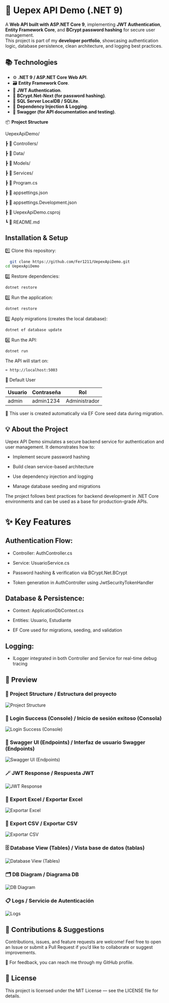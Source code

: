 
# 🔐 Uepex API Demo (.NET 9)

A **Web API built with ASP.NET Core 9**, implementing **JWT Authentication**, **Entity Framework Core**, and **BCrypt password hashing** for secure user management.  
This project is part of my **developer portfolio**, showcasing authentication logic, database persistence, clean architecture, and logging best practices. 

## 📚 Technologies

- ⚙️ **.NET 9 / ASP.NET Core Web API**.
- 🗃️ **Entity Framework Core**.  
- 🔐 **JWT Authentication**. 
- 🔑 **BCrypt.Net-Next (for password hashing)**.  
- 🧾 **SQL Server LocalDB / SQLite**.  
- 🧠 **Dependency Injection & Logging**.  
- 🧰 **Swagger (for API documentation and testing)**.

📦 **Project Structure**

UepexApiDemo/

┣ 📁 Controllers/

┣ 📁 Data/

┣ 📁 Models/

┣ 📁 Services/

┣ 📜 Program.cs

┣ 📜 appsettings.json

┣ 📜 appsettings.Development.json

┣ 📜 UepexApiDemo.csproj

┗ 📜 README.md


## Installation & Setup

1️⃣ Clone this repository:

```bash
  git clone https://github.com/Fer1211/UepexApiDemo.git
cd UepexApiDemo
```

2️⃣ Restore dependencies:
```bash
dotnet restore
```

3️⃣ Run the application:
```bash
dotnet restore
```

3️⃣ Apply migrations (creates the local database):
```bash
dotnet ef database update
```

4️⃣ Run the API:
```bash
dotnet run
```

The API will start on:
```bash
➡️ http://localhost:5003
```

👤 Default User

| Usuario | Contraseña | Rol           |
| ------- | ---------- | ------------- |
| admin   | admin1234  | Administrador |


🧩 This user is created automatically via EF Core seed data during migration.

## 💡 About the Project

Uepex API Demo simulates a secure backend service for authentication and user management.
It demonstrates how to:

- Implement secure password hashing
  
- Build clean service-based architecture
  
- Use dependency injection and logging
  
- Manage database seeding and migrations

The project follows best practices for backend development in .NET Core environments and can be used as a base for production-grade APIs.



# ✨ Key Features

## Authentication Flow:

- Controller: AuthController.cs

- Service: UsuarioService.cs

- Password hashing & verification via BCrypt.Net.BCrypt

- Token generation in AuthController using JwtSecurityTokenHandler

## Database & Persistence:

- Context: ApplicationDbContext.cs

- Entities: Usuario, Estudiante

- EF Core used for migrations, seeding, and validation

## Logging:

- ILogger integrated in both Controller and Service for real-time debug tracing


## 📸 Preview

### 🧠 Project Structure / Estructura del proyecto
![Project Structure](docs/project_structure.png)

### 🔐 Login Success (Console) / Inicio de sesión exitoso (Consola)
![Login Success (Console)](docs/login_success_console.png)

### 🧾 Swagger UI (Endpoints) / Interfaz de usuario Swagger (Endpoints)
![Swagger UI (Endpoints)](docs/swagger_ui.png)

### 🪄 JWT Response / Respuesta JWT
![JWT Response](docs/jwt_response.png)

### 📗 Export Excel / Exportar Excel
![Exportar Excel](docs/ExcelExport.png)

### 📄 Export CSV / Exportar CSV
![Exportar CSV](docs/CSVExport.png)

### 🗄️ Database View (Tables) / Vista base de datos (tablas)
![Database View (Tables)](docs/database_tables.png)

### 🗂️ DB Diagram / Diagrama DB
![DB Diagram](docs/database_tables.png)

### 📋 Logs / Servicio de Autenticación
![Logs](docs/log_detail.png)

## 🤝 Contributions & Suggestions
Contributions, issues, and feature requests are welcome!
Feel free to open an Issue or submit a Pull Request if you’d like to collaborate or suggest improvements.

📩 For feedback, you can reach me through my GitHub profile.

## 📝 License

This project is licensed under the MIT License — see the LICENSE
 file for details.
